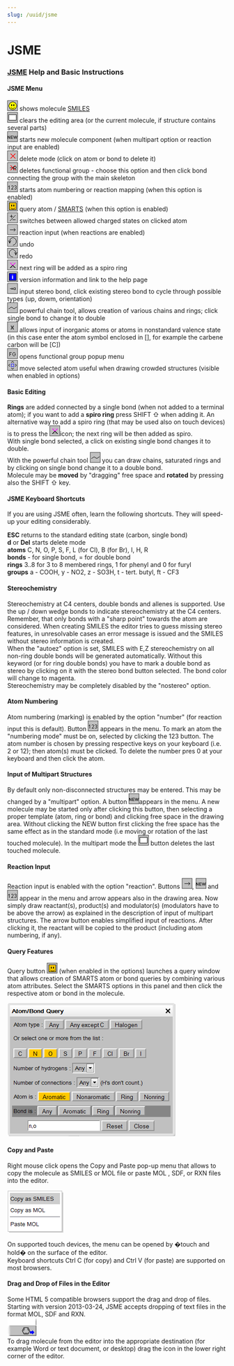 ```yaml
---
slug: /uuid/jsme
---
```


# JSME

### [JSME](https://peter-ertl.com/jsme/) Help and Basic Instructions

#### JSME Menu

![](images/smiles.png) shows molecule [SMILES](http://en.wikipedia.org/wiki/Simplified_molecular-input_line-entry_system)  
![](images/clean.png) clears the editing area \(or the current molecule, if structure contains several parts\)  
![](images/new.png) starts new molecule component \(when multipart option or reaction input are enabled\)  
![](images/del.png) delete mode \(click on atom or bond to delete it\)  
![](images/delr.png) deletes functional group - choose this option and then click bond connecting the group with the main skeleton  
![](images/123.png) starts atom numbering or reaction mapping \(when this option is enabled\)  
![](images/smarts.png) query atom / [SMARTS](http://en.wikipedia.org/wiki/Smiles_arbitrary_target_specification) \(when this option is enabled\)  
![](images/charge.png) switches between allowed charged states on clicked atom  
![](images/react.png) reaction input \(when reactions are enabled\)  
![](images/undo.png) undo  
![](images/redo.png) redo  
![](images/spiro.png) next ring will be added as a spiro ring  
![](images/info.png) version information and link to the help page  
![](images/stereo.png) input stereo bond, click existing stereo bond to cycle through possible types \(up, dowm, orientation\)  
![](images/chain.png) powerful chain tool, allows creation of various chains and rings; click single bond to change it to double  
![](images/xatom.png) allows input of inorganic atoms or atoms in nonstandard valence state \(in this case enter the atom symbol enclosed in \[\], for example the carbene carbon will be \[C\]\)  
![](images/fg.png) opens functional group popup menu  
![](images/movea.png) move selected atom useful when drawing crowded structures \(visible when enabled in options\)

#### Basic Editing

**Rings** are added connected by a single bond \(when not added to a terminal atom\); if you want to add a **spiro ring** press SHIFT ⇧ when adding it. An alternative way to add a spiro ring \(that may be used also on touch devices\) is to press the ![](images/spiro.png)icon; the next ring will be then added as spiro.  
With single bond selected, a click on existing single bond changes it to double.  
With the powerful chain tool ![](images/chain.png) you can draw chains, saturated rings and by clicking on single bond change it to a double bond.  
Molecule may be **moved** by "dragging" free space and **rotated** by pressing also the SHIFT ⇧ key.

#### JSME Keyboard Shortcuts

If you are using JSME often, learn the following shortcuts. They will speed-up your editing considerably.

**ESC** returns to the standard editing state \(carbon, single bond\)  
**d** or **Del** starts delete mode  
**atoms** C, N, O, P, S, F, L \(for Cl\), B \(for Br\), I, H, R  
**bonds** - for single bond, = for double bond  
**rings** 3..8 for 3 to 8 membered rings, 1 for phenyl and 0 for furyl  
**groups** a - COOH, y - NO2, z - SO3H, t - tert. butyl, ft - CF3

#### Stereochemistry

Stereochemistry at C4 centers, double bonds and allenes is supported. Use the up / down wedge bonds to indicate stereochemistry at the C4 centers. Remember, that only bonds with a "sharp point" towards the atom are considered. When creating SMILES the editor tries to guess missing stereo features, in unresolvable cases an error message is issued and the SMILES without stereo information is created.  
When the "autoez" option is set, SMILES with E,Z stereochemistry on all non-ring double bonds will be generated automatically. Without this keyword \(or for ring double bonds\) you have to mark a double bond as stereo by clicking on it with the stereo bond button selected. The bond color will change to magenta.  
Stereochemistry may be completely disabled by the "nostereo" option.

#### Atom Numbering

Atom numbering \(marking\) is enabled by the option "number" \(for reaction input this is default\). Button ![](images/123.png) appears in the menu. To mark an atom the "numbering mode" must be on, selected by clicking the 123 button. The atom number is chosen by pressing respective keys on your keyboard \(i.e. 2 or 12\); then atom\(s\) must be clicked. To delete the number pres 0 at your keyboard and then click the atom.

#### Input of Multipart Structures

By default only non-disconnected structures may be entered. This may be changed by a "multipart" option. A button ![](images/new.png)appears in the menu. A new molecule may be started only after clicking this button, then selecting a proper template \(atom, ring or bond\) and clicking free space in the drawing area. Without clicking the NEW button first clicking the free space has the same effect as in the standard mode \(i.e moving or rotation of the last touched molecule\). In the multipart mode the ![](images/clean.png) button deletes the last touched molecule.

#### Reaction Input

Reaction input is enabled with the option "reaction". Buttons ![](images/react.png), ![](images/new.png) and ![](images/123.png) appear in the menu and arrow appears also in the drawing area. Now simply draw reactant\(s\), product\(s\) and modulator\(s\) \(modulators have to be above the arrow\) as explained in the description of input of multipart structures. The arrow button enables simplified input of reactions. After clicking it, the reactant will be copied to the product \(including atom numbering, if any\).

#### Query Features

Query button ![](images/smarts.png) \(when enabled in the options\) launches a query window that allows creation of SMARTS atom or bond queries by combining various atom attributes. Select the SMARTS options in this panel and then click the respective atom or bond in the molecule.

![](images/querywindow.png)

#### Copy and Paste

Right mouse click opens the Copy and Paste pop-up menu that allows to copy the molecule as SMILES or MOL file or paste MOL , SDF, or RXN files into the editor.

![](images/copypaste.png)

On supported touch devices, the menu can be opened by �touch and hold� on the surface of the editor.  
Keyboard shortcuts Ctrl C \(for copy\) and Ctrl V \(for paste\) are supported on most browsers.

#### Drag and Drop of Files in the Editor

Some HTML 5 compatible browsers support the drag and drop of files. Starting with version 2013-03-24, JSME accepts dropping of text files in the format MOL, SDF and RXN.  
![](images/dragdrop.png)  
To drag molecule from the editor into the appropriate destination \(for example Word or text document, or desktop\) drag the icon in the lower right corner of the editor.
